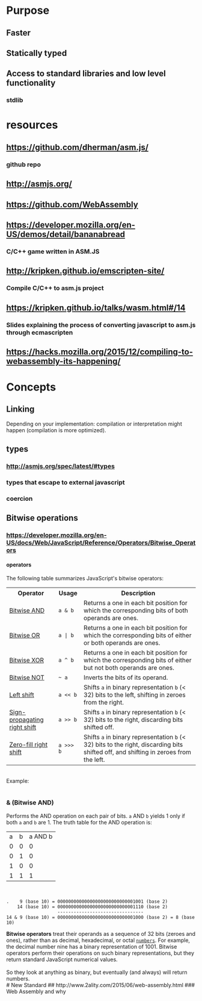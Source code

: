 # Purpose
## Faster
## Statically typed
## Access to standard libraries and low level functionality
### stdlib
# resources
## https://github.com/dherman/asm.js/
### github repo
## http://asmjs.org/
## https://github.com/WebAssembly
## https://developer.mozilla.org/en-US/demos/detail/bananabread
### C/C++ game written in ASM.JS
## http://kripken.github.io/emscripten-site/
### Compile C/C++ to asm.js project
## https://kripken.github.io/talks/wasm.html#/14
### Slides explaining the process of converting javascript to asm.js through ecmascripten
## https://hacks.mozilla.org/2015/12/compiling-to-webassembly-its-happening/
# Concepts
## Linking
Depending on your implementation: compilation or interpretation might happen (compilation is more optimized).
## types
### http://asmjs.org/spec/latest/#types
### types that escape to external javascript
### coercion
## Bitwise operations
### https://developer.mozilla.org/en-US/docs/Web/JavaScript/Reference/Operators/Bitwise_Operators
#### operators
<p>The following table summarizes JavaScript&apos;s bitwise operators:</p><table class="standard-table"><tbody><tr><th>Operator</th><th>Usage</th><th>Description</th></tr><tr><td><a href="https://developer.mozilla.org/en-US/docs/Web/JavaScript/Reference/Operators/Bitwise_Operators#Bitwise_AND">Bitwise AND</a></td><td><code>a &amp; b</code></td><td>Returns a one in each bit position for which the corresponding bits of both operands are ones.</td></tr><tr><td><a href="https://developer.mozilla.org/en-US/docs/Web/JavaScript/Reference/Operators/Bitwise_Operators#Bitwise_OR">Bitwise OR</a></td><td><code>a | b</code></td><td>Returns a one in each bit position for which the corresponding bits of either or both operands are ones.</td></tr><tr><td><a href="https://developer.mozilla.org/en-US/docs/Web/JavaScript/Reference/Operators/Bitwise_Operators#Bitwise_XOR">Bitwise XOR</a></td><td><code>a ^ b</code></td><td>Returns a one in each bit position for which the corresponding bits of either but not both operands are ones.</td></tr><tr><td><a href="https://developer.mozilla.org/en-US/docs/Web/JavaScript/Reference/Operators/Bitwise_Operators#Bitwise_NOT">Bitwise NOT</a></td><td><code>~ a</code></td><td>Inverts the bits of its operand.</td></tr><tr><td><a href="https://developer.mozilla.org/en-US/docs/Web/JavaScript/Reference/Operators/Bitwise_Operators#Left_shift">Left shift</a></td><td><code>a &lt;&lt; b</code></td><td>Shifts&#xA0;<code>a</code>&#xA0;in binary representation&#xA0;<code>b</code>&#xA0;(&lt; 32) bits to the left, shifting in zeroes from the right.</td></tr><tr><td><a href="https://developer.mozilla.org/en-US/docs/Web/JavaScript/Reference/Operators/Bitwise_Operators#Right_shift">Sign-propagating right shift</a></td><td><code>a &gt;&gt; b</code></td><td>Shifts&#xA0;<code>a</code>&#xA0;in binary representation&#xA0;<code>b</code>&#xA0;(&lt; 32) bits to the right, discarding bits shifted off.</td></tr><tr><td><a href="https://developer.mozilla.org/en-US/docs/Web/JavaScript/Reference/Operators/Bitwise_Operators#Unsigned_right_shift">Zero-fill right shift</a></td><td><code>a &gt;&gt;&gt; b</code></td><td>Shifts&#xA0;<code>a</code>&#xA0;in binary representation&#xA0;<code>b</code>&#xA0;(&lt; 32) bits to the right, discarding bits shifted off, and shifting in zeroes from the left.</td></tr></tbody></table><br><div>Example:</div><div><br></div><div><h3 id="(Bitwise_AND)"><a name="Bitwise_AND">&amp; (Bitwise AND)</a></h3><p>Performs the AND operation on each pair of bits.&#xA0;<code>a</code>&#xA0;AND&#xA0;<code>b</code>&#xA0;yields 1 only if both&#xA0;<code>a</code>&#xA0;and&#xA0;<code>b</code>&#xA0;are 1. The truth table for the AND operation is:</p><table class="standard-table"><tbody><tr><td class="header">a</td><td class="header">b</td><td class="header">a AND b</td></tr><tr><td>0</td><td>0</td><td>0</td></tr><tr><td>0</td><td>1</td><td>0</td></tr><tr><td>1</td><td>0</td><td>0</td></tr><tr><td>1</td><td>1</td><td>1<br></td></tr></tbody></table><br></div><div><pre class=" language-html" data-number=""><code class=" language-html">.    9 (base 10) = 00000000000000000000000000001001 (base 2)
    14 (base 10) = 00000000000000000000000000001110 (base 2)
                   --------------------------------
14 &amp; 9 (base 10) = 00000000000000000000000000001000 (base 2) = 8 (base 10)</code></pre></div>
<strong>Bitwise operators</strong><span>&#xA0;treat their operands as a sequence of 32 bits (zeroes and ones), rather than as decimal, hexadecimal, or octal&#xA0;</span><code><a href="https://developer.mozilla.org/en-US/docs/Web/JavaScript/Reference/Global_Objects/Number" title="/en-US/docs/JavaScript/Reference/Global_Objects/Number">numbers</a></code><span>. For example, the decimal number nine has a binary representation of 1001. Bitwise operators perform their operations on such binary representations, but they return standard JavaScript numerical values.</span><div><span><br></span></div><div><span>So they look at anything as binary, but eventually (and always) will return numbers.</span></div>
# New Standard
## http://www.2ality.com/2015/06/web-assembly.html
### Web Assembly and why
